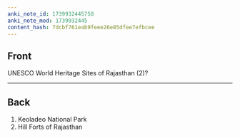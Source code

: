 ```yaml
---
anki_note_id: 1739932445758
anki_note_mod: 1739932445
content_hash: 7dcbf761eab9feee26e85dfee7efbcee
---
```


## Front

UNESCO World Heritage Sites of Rajasthan (2)?

<hr/>

## Back

1. Keoladeo National Park  
2. Hill Forts of Rajasthan